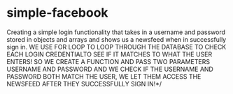 # simple-facebook
Creating a simple login functionality that takes in a username and password stored in objects and arrays and shows us a newsfeed when in successfully sign in.
WE USE FOR LOOP TO LOOP THROUGH THE DATABASE TO CHECK EACH LOGIN CREDENTIALTO SEE IF IT MATCHES TO WHAT THE USER ENTERS!
SO WE CREATE A FUNCTION AND PASS TWO PARAMETERS USERNAME AND PASSWORD AND WE CHECK IF THE USERNAME AND PASSWORD BOTH MATCH THE USER,
WE LET THEM ACCESS THE NEWSFEED AFTER THEY SUCCESSFULLY SIGN IN!*/
